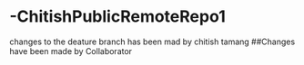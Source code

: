 # -ChitishPublicRemoteRepo1
changes to the deature branch has been mad by chitish tamang
##Changes have been made by Collaborator
